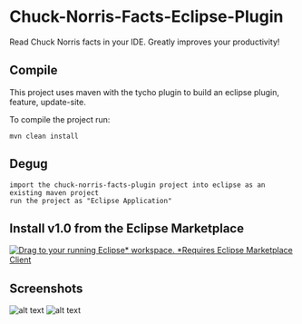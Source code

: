 # Chuck-Norris-Facts-Eclipse-Plugin
Read Chuck Norris facts in your IDE. Greatly improves your productivity! 

## Compile

This project uses maven with the tycho plugin to build an eclipse plugin, feature, update-site.

To compile the project run:
```
mvn clean install
```

## Degug
```
import the chuck-norris-facts-plugin project into eclipse as an existing maven project
run the project as "Eclipse Application"
```

## Install v1.0 from the Eclipse Marketplace

[![Drag to your running Eclipse* workspace. *Requires Eclipse Marketplace Client](https://marketplace.eclipse.org/sites/all/themes/solstice/public/images/marketplace/btn-install.png)](http://marketplace.eclipse.org/marketplace-client-intro?mpc_install=3525771 "Drag to your running Eclipse* workspace. *Requires Eclipse Marketplace Client")

## Screenshots
![alt text](https://marketplace.eclipse.org/sites/default/files/3_3.png "Screen 1")
![alt text](https://marketplace.eclipse.org/sites/default/files/2_5.png "Screen 2")
